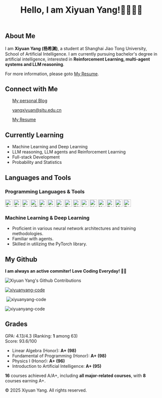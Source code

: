 <header>
    <h1>Hello, I am Xiyuan Yang!👋👋👋😍</h1>
</header>


<section>
    <h2>About Me</h2>
    <p>I am <b>Xiyuan Yang (杨希渊)</b>, a student at Shanghai Jiao Tong University, School of Artificial Intelligence. I am currently pursuing bachelor's degree in artificial intelligence, interested in <b>Reinforcement Learning, multi-agent systems and LLM reasoning</b>.</p>
    <p>For more information, please goto <a href="https://xiyuanyang-code.github.io/resume">My Resume</a>.</p>
</section>

<section>
    <h2>Connect with Me</h2>
    <ul>
        <a href="https://xiyuanyang-code.github.io">My personal Blog</a>
    </ul>
    <ul>
        <a href="mailto:yangxiyuan@sjtu.edu.cn">yangxiyuan@sjtu.edu.cn</a>
    </ul>
    <ul>
        <a href="https://xiyuanyang-code.github.io/resume/">My Resume</a>
    </ul>
    
</section>

<section>
    <h2>Currently Learning</h2>
    <ul>
        <!-- <li>Advanced Algorithms</li> -->
        <li>Machine Learning and Deep Learning</li>
        <li>LLM reasoning, LLM agents and Reinforcement Learning</li>
        <li>Full-stack Development</li>
        <li>Probability and Statistics</li>
    </ul>
</section>


<section>
    <h2>Languages and Tools</h2>
    <h3>Programming Languages & Tools</h3>
<p align="left">
<img src="https://cdn.jsdelivr.net/gh/devicons/devicon/icons/cplusplus/cplusplus-original.svg" height="24" alt="C++"/>
<img src="https://cdn.jsdelivr.net/gh/devicons/devicon/icons/c/c-original.svg" height="24" alt="C"/>
<img src="https://cdn.jsdelivr.net/gh/devicons/devicon/icons/python/python-original.svg" height="24" alt="Python"/>
<img src="https://cdn.jsdelivr.net/gh/devicons/devicon/icons/html5/html5-original.svg" height="24" alt="HTML5"/>
<img src="https://cdn.jsdelivr.net/gh/devicons/devicon/icons/rust/rust-original.svg" height="24" alt="Rust"/>
<img src="https://cdn.jsdelivr.net/gh/devicons/devicon/icons/javascript/javascript-original.svg" height="24" alt="JavaScript"/>
<img src="https://cdn.jsdelivr.net/gh/devicons/devicon/icons/docker/docker-original.svg" height="24" alt="Docker"/>
<img src="https://cdn.jsdelivr.net/gh/devicons/devicon/icons/bash/bash-original.svg" height="24" alt="Bash"/>
<img src="https://cdn.jsdelivr.net/gh/devicons/devicon/icons/git/git-original.svg" height="24" alt="Git"/>
<img src="https://cdn.jsdelivr.net/gh/devicons/devicon/icons/latex/latex-original.svg" height="24" alt="LaTeX"/>
<img src="https://cdn.jsdelivr.net/gh/devicons/devicon/icons/linux/linux-original.svg" height="24" alt="Linux"/>
<img src="https://cdn.jsdelivr.net/gh/devicons/devicon/icons/numpy/numpy-original.svg" height="24" alt="NumPy"/>
<img src="https://cdn.jsdelivr.net/gh/devicons/devicon/icons/pytorch/pytorch-original.svg" height="24" alt="PyTorch"/>
<img src="https://cdn.jsdelivr.net/gh/devicons/devicon/icons/matplotlib/matplotlib-original.svg" height="24" alt="Matplotlib"/>
<img src="https://cdn.jsdelivr.net/gh/devicons/devicon/icons/pandas/pandas-original.svg" height="24" alt="Pandas"/>
</p>
    <h3>Machine Learning & Deep Learning</h3>
    <ul>
        <li>
            <span class="fa-li"><i class="fas fa-check"></i></span>
            Proficient in various neural network architectures and training methodologies.
        </li>
        <li>
            <span class="fa-li"><i class="fas fa-check"></i></span>
            Familiar with agents.
        </li>
        <li>
            <span class="fa-li"><i class="fas fa-check"></i></span>
            Skilled in utilizing the PyTorch library.
        </li>
    </ul>

</section>

## My Github
<section>
<p><b>I am always an active commiter! Love Coding Everyday! 🫡😍</b></p>

<img src="https://ghchart.rshah.org/xiyuanyang-code" alt="Xiyuan Yang's Github Contributions" />

<p> <a href="https://github.com/ryo-ma/github-profile-trophy"> <img src="https://github-profile-trophy.vercel.app/?username=xiyuanyang-code&margin-w=20&margin-h=15&no-bg=true&row=1" alt="xiyuanyang-code"/></a> </p>

<p>&nbsp;<img src="https://github-readme-stats.vercel.app/api?username=xiyuanyang-code&show_icons=true&locale=en" alt="xiyuanyang-code" /></p>

<p><img src="https://github-readme-streak-stats.herokuapp.com/?user=xiyuanyang-code&"alt="xiyuanyang-code" /></p>

</section>
<section>
    <h2>Grades</h2>
        GPA: 4.13/4.3 (Ranking: <b>1</b> among 63)
        <br>
        Score: 93.6/100
    <ul class="grades">
        <li>Linear Algebra (Honor): <b>A+ (98)</b></li>
        <li>Fundamental of Programming (Honor): <b>A+ (98)</b></li> 
        <li>Physics I (Honor): <b>A+ (96)</b></li>
        <li>Introduction to Artificial Intelligence: <b>A+ (95)</b></li>
    </ul>
    <b>16</b> courses achieved A/A+, including <b>all major-related courses</b>, with <b>8</b> courses earning A+.
</section>

<footer>
    <p>© 2025 Xiyuan Yang. All rights reserved.</p>
</footer>
